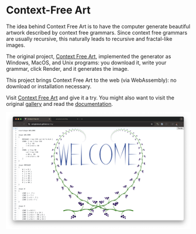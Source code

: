 
# Context-Free Art

The idea behind Context Free Art is to have the computer generate beautiful
artwork described by context free grammars.  Since context free grammars are
usually recursive, this naturally leads to recursive and fractal-like images.

The original project, [Context Free Art](https://www.contextfreeart.org/),
implemented the generator as Windows, MacOS, and Unix programs: you download
it, write your grammar, click Render, and it generates the image.

This project brings Context Free Art to the web (via WebAssembly): no download
or installation necessary.

Visit [Context Free Art](https://azizghuloum.github.io/cfdg/) and give it a
try. You might also want to visit the original
[gallery](https://www.contextfreeart.org/gallery/) and read the
[documentation](https://github.com/MtnViewJohn/context-free/wiki).


![Screenshot](screenshot.png)


<!--
># React + TypeScript + Vite

This template provides a minimal setup to get React working in Vite with HMR and some ESLint rules.

Currently, two official plugins are available:

- [@vitejs/plugin-react](https://github.com/vitejs/vite-plugin-react/blob/main/packages/plugin-react/README.md) uses [Babel](https://babeljs.io/) for Fast Refresh
- [@vitejs/plugin-react-swc](https://github.com/vitejs/vite-plugin-react-swc) uses [SWC](https://swc.rs/) for Fast Refresh

## Expanding the ESLint configuration

If you are developing a production application, we recommend updating the configuration to enable type aware lint rules:

- Configure the top-level `parserOptions` property like this:

```js
export default tseslint.config({
  languageOptions: {
    // other options...
    parserOptions: {
      project: ['./tsconfig.node.json', './tsconfig.app.json'],
      tsconfigRootDir: import.meta.dirname,
    },
  },
})
```

- Replace `tseslint.configs.recommended` to `tseslint.configs.recommendedTypeChecked` or `tseslint.configs.strictTypeChecked`
- Optionally add `...tseslint.configs.stylisticTypeChecked`
- Install [eslint-plugin-react](https://github.com/jsx-eslint/eslint-plugin-react) and update the config:

```js
// eslint.config.js
import react from 'eslint-plugin-react'

export default tseslint.config({
  // Set the react version
  settings: { react: { version: '18.3' } },
  plugins: {
    // Add the react plugin
    react,
  },
  rules: {
    // other rules...
    // Enable its recommended rules
    ...react.configs.recommended.rules,
    ...react.configs['jsx-runtime'].rules,
  },
})
```
-->

